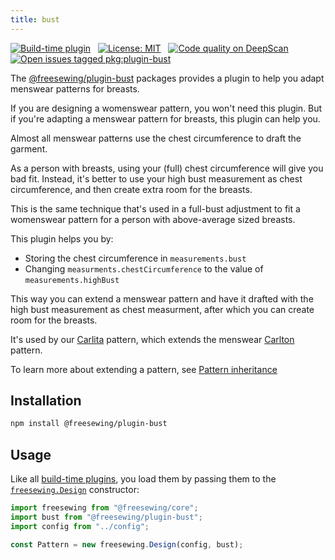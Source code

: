 ```yaml
---
title: bust
---
```


[![Build-time plugin](https://img.shields.io/badge/Type-build--time-purple.svg)](/plugins)
&nbsp;
[![License: MIT](https://img.shields.io/npm/l/@freesewing/plugin-bust.svg?label="License)](https://www.npmjs.com/package/@freesewing/plugin-bust)
&nbsp;
[![Code quality on DeepScan](https://deepscan.io/api/teams/2114/projects/2993/branches/23256/badge/grade.svg)](https://deepscan.io/dashboard#view=project&tid=2114&pid=2993&bid=23256)
&nbsp;
[![Open issues tagged pkg:plugin-bust](https://img.shields.io/github/issues/freesewing/freesewing/pkg:plugin-bust.svg?label=Issues)](https://github.com/freesewing/freesewing/issues?q=is%3Aissue+is%3Aopen+label%3Apkg%3Aplugin-bust)

The [@freesewing/plugin-bust](/packages/plugin-bust) packages provides a plugin to help you adapt menswear patterns for breasts.

If you are designing a womenswear pattern, you won't need this plugin. But if you're adapting
a menswear pattern for breasts, this plugin can help you.

Almost all menswear patterns use the chest circumference to draft the garment.

As a person with breasts, using your (full) chest circumference will give you bad fit.
Instead, it's better to use your high bust measurement as chest circumference, and then create extra room for the breasts.

This is the same technique that's used in a full-bust adjustment to fit a womenswear pattern for a person with above-average sized breasts.

This plugin helps you by:

 - Storing the chest circumference in `measurements.bust`
 - Changing `measurments.chestCircumference` to the value of `measurements.highBust`

This way you can extend a menswear pattern and have it drafted with the high bust measurement
as chest measurment, after which you can create room for the breasts.

It's used by our [Carlita](/packages/carlita) pattern, which extends the menswear [Carlton](/packages/carlton) pattern.

<Tip>

To learn more about extending a pattern, see [Pattern inheritance](/advanced/inheritance)

</Tip>

## Installation

```bash
npm install @freesewing/plugin-bust
```

## Usage

Like all [build-time plugins](/plugins#build-time-plugins), you load them 
by passing them to the [`freesewing.Design`](/api#design) constructor:

```js
import freesewing from "@freesewing/core";
import bust from "@freesewing/plugin-bust";
import config from "../config";

const Pattern = new freesewing.Design(config, bust);
```


